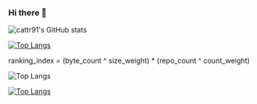### Hi there 👋

<!--
**cattr91/cattr91** is a ✨ _special_ ✨ repository because its `README.md` (this file) appears on your GitHub profile.

Here are some ideas to get you started:

- 🔭 I’m currently working on ...
- 🌱 I’m currently learning ...
- 👯 I’m looking to collaborate on ...
- 🤔 I’m looking for help with ...
- 💬 Ask me about ...
- 📫 How to reach me: ...
- 😄 Pronouns: ...
- ⚡ Fun fact: ...
-->

![cattr91's GitHub stats](https://github-readme-stats.vercel.app/api?username=cattr91&show_icons=true&theme=radical)

[![Top Langs](https://github-readme-stats.vercel.app/api/top-langs/?username=cattr91)](https://github.com/cattr91/github-readme-stats)

ranking_index = (byte_count ^ size_weight) * (repo_count ^ count_weight)

![Top Langs](https://github-readme-stats.vercel.app/api/top-langs/?username=cattr91&size_weight=0.5&count_weight=0.5)

[![Top Langs](https://github-readme-stats.vercel.app/api/top-langs/?username=cattr91&layout=donut)](https://github.com/cattr91/github-readme-stats)
